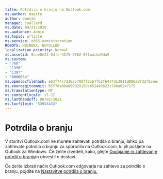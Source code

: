 ```yaml
---
title: Potrdila o branju na Outlook.com
ms.author: daeite
author: daeite
manager: joallard
ms.date: 04/21/2020
ms.audience: Admin
ms.topic: article
ms.service: o365-administration
ROBOTS: NOINDEX, NOFOLLOW
localization_priority: Normal
ms.assetid: 8cae0e22-0dfc-4575-9f62-041aacbd9da9
ms.custom:
- "768"
- "1396"
- "1397"
- "8000034"
ms.openlocfilehash: e83f74c7d362578dff21b7fb1f6474d13911d006a8f32f85ae30bce73bf8fd52
ms.sourcegitcommit: b5f7da89a650d2915dc652449623c78be6247175
ms.translationtype: MT
ms.contentlocale: sl-SI
ms.lasthandoff: 08/05/2021
ms.locfileid: "53983433"
---
```

# <a name="read-receipts"></a>Potrdila o branju

V storitvi Outlook.com ne morete zahtevati potrdila o branju, lahko pa zahtevate potrdila o branju za sporočila na Outlook.com, ki jih pošljete na Outlook za Windows. Če želite izvedeti, kako, glejte [Dodajanje in zahtevanje potrdil o branju](https://support.office.com/article/a34bf70a-4c2c-4461-b2a1-12e4a7a92141?wt.mc_id=Office_Outlook_com_Alchemy)in obvestil o dostavi.
  
Če želite izbrati način Outlook.com odgovarja na zahteve za potrdilo o branju, pojdite na [Nastavitve potrdila o branju.](https://outlook.live.com/mail/options/mail/handling/readReceipts)
